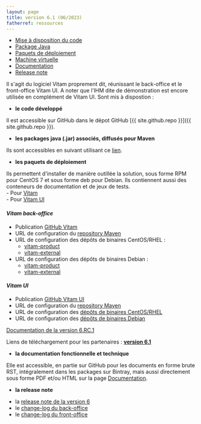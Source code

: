 ```yaml
---
layout: page
title: version 6.1 (06/2023)
fatherref: ressources
---
```

* [Mise à disposition du code](#github)
* [Package Java](#java)
* [Paquets de déploiement](#déploiement)
* [Machine virtuelle](#vm)
* [Documentation](#doc)
* [Release note](#rn)


Il s'agit du logiciel Vitam proprement dit, réunissant le back-office et le front-office Vitam UI. A noter que l'IHM dite de démonstration est encore utilisée en complément de Vitam UI. Sont mis à dispostion :

<a name="github"></a>
* **le code développé**

Il est accessible sur GitHub dans le dépot GitHub [{{ site.github.repo }}]({{ site.github.repo }}).

<a name="java"></a>
* **les packages java (.jar) associés, diffusés pour Maven**

Ils sont accessibles en suivant utilisant ce [lien](https://download.programmevitam.fr/vitam_repository/6.1/mvn_repo/).

<a name="déploiement"></a>
* **les paquets de déploiement**

Ils permettent d'installer de manière outillée la solution, sous forme RPM pour CentOS 7 et sous forme deb pour Debian. Ils contiennent aussi des conteneurs de documentation et de jeux de tests.  
    - Pour [Vitam](https://github.com/ProgrammeVitam/deployment/tree/6.1/vitam)  
    - Pour [Vitam UI](https://github.com/ProgrammeVitam/deployment/tree/6.1/vitam-ui)

#### *Vitam back-office*

- Publication [GitHub Vitam](https://github.com/ProgrammeVitam/vitam/tree/6.1)
- URL de configuration du [repository Maven](hhttps://download.programmevitam.fr/vitam_repository/6.1/mvn_repo/) 
- URL de configuration des dépôts de binaires CentOS/RHEL :  
    - [vitam-product](https://download.programmevitam.fr/vitam_repository/6.1/rpm/vitam-product/)  
    - [vitam-external](https://download.programmevitam.fr/vitam_repository/6.1/rpm/vitam-external/)  
- URL de configuration des dépôts de binaires Debian :  
    - [vitam-product](https://download.programmevitam.fr/vitam_repository/6.1/deb/vitam-product/ )  
    - [vitam-external](https://download.programmevitam.fr/vitam_repository/6.1/deb/vitam-external/)


#### *Vitam UI*

- Publication [GitHub Vitam UI](https://github.com/ProgrammeVitam/vitam-ui/tree/6.1)
- URL de configuration du [repository Maven](https://download.programmevitam.fr/vitamui/6.1/mvn_repo/)
- URL de configuration des [dépôts de binaires CentOS/RHEL](https://download.programmevitam.fr/vitamui/6.1/rpm/)
- URL de configuration des [dépôts de binaires Debian](https://download.programmevitam.fr/vitamui/6.1/deb/)


[Documentation de la version 6.RC.1](https://www.programmevitam.fr/pages/documentation/)

Liens de téléchargement pour les partenaires :  [**version 6.1**](https://support.programmevitam.fr/releases/6.1/index.html)

<a name="doc"></a>  
* **la documentation fonctionnelle et technique**

Elle est accessible, en partie  sur GitHub pour les documents en forme brute RST, intégralement dans les packages sur Bintray, mais aussi directement sous forme PDF et/ou HTML sur la page [Documentation](/pages/documentation).

<a name="rn"></a>  
* **la release note**

- la [release note de la version 6](/ressources/RefCourant/Release_notes_6.1_v1.pdf)
- le [change-log du back-office](/ressources/RefCourant/changelog_vitam_6.1.pdf)
- le [change-log du front-office](/ressources/RefCourant/changelog_vitamui_6.1.pdf)